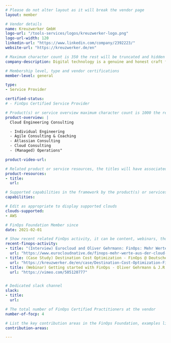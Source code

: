 ```yaml
---
# Please do not alter layout as it will break the vendor page
layout: member

# Vendor details
name: Kreuzwerker GmbH
logo-url: "/tools-services/logos/kreuzwerker-logo.png"
logo-url-width: 120
linkedin-url: "https://www.linkedin.com/company/2392223/"
website-url: "https://kreuzwerker.de/en"

# Maximum character count is 350 the rest will be truncated and hidden automatically on your page
company-description: Digital technology is a genuine and honest craft for us. We migrate, accelerate, network, make everything more agile and smooth - we also provide clarity for complex problems. We advise and coach digital autonomy. We plan and implement digital technologies that make companies more successful beyond these technologies.

# Membership level, type and vendor certifications
member-level: general

type:
- Service Provider

certified-status:
# - FinOps Certified Service Provider

# Product(s) or service overview maximum character count is 1000 the rest will be truncated and hidden automatically on your page
product-overview: |
  Cloud Engineering Consulting

  - Individual Engineering
  - Agile Consulting & Coaching
  - Atlassian Consulting
  - Cloud Consulting
  - (Managed) Operations"

product-video-url:

# Related product or service resources, the titles will have associated URLs, e.g. product
product-resources:
- title:
  url:

# Supported capabilities in the framework by the product(s) or services. Match the page-identifier per capability in order for the capability to show up on the vendor page.
capabilities:

# Edit as appropriate to display supported clouds
clouds-supported:
- AWS

# FinOps Foundation Member since
date: 2021-02-01

# Show recent related FinOps activity, it can be content, webinars, thought leadership and include external links
recent-finops-activity:
- title: "(Interview) Eurocloud and Oliver Gehrmann: FinOps: Mehr Werte aus der Cloud schöpfen"
  url: "https://www.eurocloudnative.de/finops-mehr-werte-aus-der-cloud-schoepfen/"
- title: (Case Study) Destination Cost Optimization - FinOps @ Deutsche Bahn Traveler Information
  url: "https://kreuzwerker.de/en/case/Destination-Cost-Optimization-FinOps-at-Deutsche-Bahn"
- title: (Webinar) Getting started with FinOps - Oliver Gehrmann & J.R. Storment
  url: "https://vimeo.com/505120777"


# Dedicated slack channel
slack:
- title:
  url:

# The total number of FinOps Certified Practitioners at the vendor
number-of-focp: 4

# List the key contribution areas in the FinOps Foundation, examples listed
contribution-areas:

---
```


